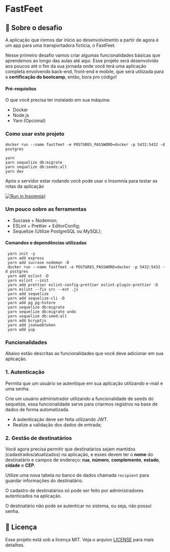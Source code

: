 # FastFeet



## :rocket: Sobre o desafio

A aplicação que iremos dar início ao desenvolvimento a partir de agora é um app para uma transportadora fictícia, o FastFeet.

Nesse primeiro desafio vamos criar algumas funcionalidades básicas que aprendemos ao longo das aulas até aqui. Esse projeto será desenvolvido aos poucos até o fim da sua jornada onde você terá uma aplicação completa envolvendo back-end, front-end e mobile, que será utilizada para a **certificação do bootcamp**, então, bora pro código!

#### **Pré-requisitos**

O que você precisa ter instalado em sua máquina: 

- Docker
- Node.js
- Yarn (Opcional)


### **Como usar este projeto**

```
docker run --name fastfeet -e POSTGRES_PASSWORD=docker -p 5432:5432 -d postgres

yarn
yarn sequelize db:migrate
yarn sequelize db:seeds:all
yarn dev
```

Após o servidor estar rodando você pode usar o Insomnia para testar as rotas da aplicação

[![Run in Insomnia}](https://insomnia.rest/images/run.svg)](https://insomnia.rest/run/?label=FASTFEET&uri=https%3A%2F%2Fgithub.com%2FARTHURPC03%2FFastFeet%2Fblob%2Fmaster%2FInsomnia_2020-02-26.json)

### **Um pouco sobre as ferramentas**

- Sucrase + Nodemon;
- ESLint + Prettier + EditorConfig;
- Sequelize (Utilize PostgreSQL ou MySQL);

#### **Comandos e dependências utilizadas**

```
 yarn init -y
 yarn add express
 yarn add sucrase nodemon -D
 docker run --name fastfeet -e POSTGRES_PASSWORD=docker -p 5432:5432 -d postgres
 yarn add eslint -D
 yarn eslint --init
 yarn add prettier eslint-config-prettier eslint-plugin-prettier -D
 yarn eslint --fix src --ext .js
 yarn add sequelize
 yarn add sequelize-cli -D
 yarn add pg pg-hstore
 yarn sequelize db:migrate
 yarn sequelize db:migrate undo
 yarn sequelize db:seed:all
 yarn add bcryptjs
 yarn add jsonwebtoken
 yarn add yup
```


### **Funcionalidades**

Abaixo estão descritas as funcionalidades que você deve adicionar em sua aplicação.

### 1. Autenticação

Permita que um usuário se autentique em sua aplicação utilizando e-mail e uma senha.

Crie um usuário administrador utilizando a funcionalidade de seeds do sequelize, essa funcionalidade serve para criarmos registros na base de dados de forma automatizada.

- A autenticação deve ser feita utilizando JWT.
- Realize a validação dos dados de entrada;

### 2. Gestão de destinatários

Você agora precisa permitir que destinatários sejam mantidos (cadastrados/atualizados) na aplicação, e esses devem ter o **nome** do destinatário e campos de endereço: **rua**, **número**, **complemento**, **estado**, **cidade** e **CEP**.

Utilize uma nova tabela no banco de dados chamada `recipient` para guardar informações do destinatário.

O cadastro de destinatários só pode ser feito por administradores autenticados na aplicação.

O destinatário não pode se autenticar no sistema, ou seja, não possui senha.

## :memo: Licença

Esse projeto está sob a licença MIT. Veja o arquivo [LICENSE](LICENSE.md) para mais detalhes.
